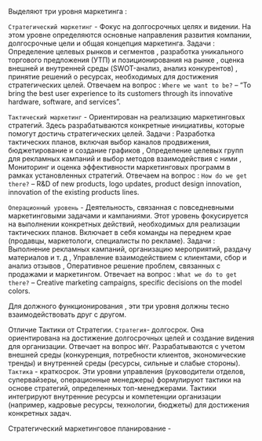 Выделяют три уровня маркетинга : 

`Стратегический маркетинг` - Фокус на долгосрочных целях и видении. На этом уровне определяются основные направления развития компании, долгосрочные цели и общая концепция маркетинга. Задачи : Определение целевых рынков и сегментов , разработка уникального торгового предложения (УТП) и позиционирования на рынке ,  оценка внешней и внутренней среды (SWOT-анализ, анализ конкурентов) , принятие решений о ресурсах, необходимых для достижения стратегических целей. Отвечаем на вопрос : `Where we want to be?` – “To bring the best user experience to its customers through its innovative hardware, software, and services”. 

`Тактический маркетинг` - Ориентирован на реализацию маркетинговых стратегий. Здесь разрабатываются конкретные инициативы, которые помогут достичь стратегических целей. Задачи : Разработка тактических планов, включая выбор каналов продвижения, бюджетирование и создание графиков , Определение целевых групп для рекламных кампаний и выбор методов взаимодействия с ними , Мониторинг и оценка эффективности маркетинговых программ в рамках установленных стратегий. Отвечаем на вопрос : `How do we get there?` – R&D of new products, logo updates, product design innovation, innovation of the existing products lines. 

`Операционный уровень` -   Деятельность, связанная с повседневными маркетинговыми задачами и кампаниями. Этот уровень фокусируется на выполнении конкретных действий, необходимых для реализации тактических планов. Включает в себя команды на переднем крае (продавцы, маркетологи, специалисты по рекламе). Задачи : Выполнение рекламных кампаний, организацию мероприятий, раздачу материалов и т. д , Управление взаимодействием с клиентами, сбор и анализ отзывов , Оперативное решение проблем, связанных с продажами и маркетингом. Отвечает на вопрос : `What we do to get there?` – Creative marketing campaigns, specific decisions on the model colors. 

Для должного функционирования , эти три уровня должны тесно взаимодействовать друг с другом. 

Отличие Тактики от Стратегии. `Стратегия`- долгосрок. Она ориентирована на достижение долгосрочных целей и создание видения для организации. Отвечает на вопрос `WHY`. Разрабатываются с учетом внешней среды (конкуренция, потребности клиентов, экономические тренды) и внутренней среды (ресурсы, сильные и слабые стороны). `Тактика` - краткосрок. Эти уровни управления (руководители отделов, супервайзеры, операционные менеджеры) формулируют тактики на основе стратегий, определенных топ-менеджерами. Тактики интегрируют внутренние ресурсы и компетенции организации (например, кадровые ресурсы, технологии, бюджеты) для достижения конкретных задач.

Стратегический маркетинговое планирование - 



